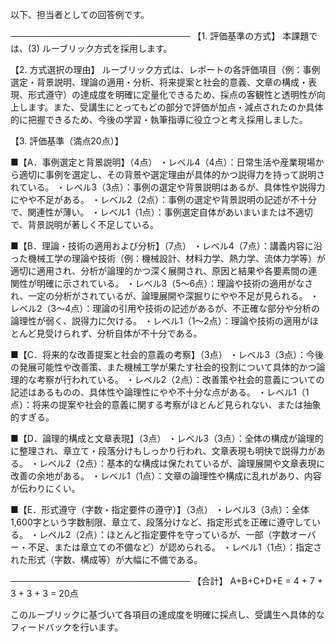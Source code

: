 以下、担当者としての回答例です。

─────────────────────────────
【1. 評価基準の方式】
本課題では、(3) ルーブリック方式を採用します。

【2. 方式選択の理由】
ルーブリック方式は、レポートの各評価項目（例：事例選定・背景説明、理論の適用・分析、将来提案と社会的意義、文章の構成・表現、形式遵守）の達成度を明確に定量化できるため、採点の客観性と透明性が向上します。また、受講生にとってもどの部分で評価が加点・減点されたのか具体的に把握できるため、今後の学習・執筆指導に役立つと考え採用しました。

【3. 評価基準（満点20点）】

■【A．事例選定と背景説明】（4点）
 ・レベル4（4点）：日常生活や産業現場から適切に事例を選定し、その背景や選定理由が具体的かつ説得力を持って説明されている。
  ・レベル3（3点）：事例の選定や背景説明はあるが、具体性や説得力にやや不足がある。
  ・レベル2（2点）：事例の選定や背景説明の記述が不十分で、関連性が薄い。
  ・レベル1（1点）：事例選定自体があいまいまたは不適切で、背景説明が著しく不足している。

■【B．理論・技術の適用および分析】（7点）
  ・レベル4（7点）：講義内容に沿った機械工学の理論や技術（例：機械設計、材料力学、熱力学、流体力学等）が適切に適用され、分析が論理的かつ深く展開され、原因と結果や各要素間の連関性が明確に示されている。
  ・レベル3（5～6点）：理論や技術の適用がなされ、一定の分析がされているが、論理展開や深掘りにやや不足が見られる。
  ・レベル2（3～4点）：理論の引用や技術の記述があるが、不正確な部分や分析の論理性が弱く、説得力に欠ける。
  ・レベル1（1～2点）：理論や技術の適用がほとんど見受けられず、分析自体が不十分である。

■【C．将来的な改善提案と社会的意義の考察】（3点）
  ・レベル3（3点）：今後の発展可能性や改善策、また機械工学が果たす社会的役割について具体的かつ論理的な考察が行われている。
  ・レベル2（2点）：改善策や社会的意義についての記述はあるものの、具体性や論理性にやや不十分な点がある。
  ・レベル1（1点）：将来の提案や社会的意義に関する考察がほとんど見られない、または抽象的すぎる。

■【D．論理的構成と文章表現】（3点）
  ・レベル3（3点）：全体の構成が論理的に整理され、章立て・段落分けもしっかり行われ、文章表現も明快で説得力がある。
  ・レベル2（2点）：基本的な構成は保たれているが、論理展開や文章表現に改善の余地がある。
  ・レベル1（1点）：文章の論理性や構成に乱れがあり、内容が伝わりにくい。

■【E．形式遵守（字数・指定要件の遵守）】（3点）
  ・レベル3（3点）：全体1,600字という字数制限、章立て、段落分けなど、指定形式を正確に遵守している。
  ・レベル2（2点）：ほとんど指定要件を守っているが、一部（字数オーバー・不足、または章立ての不備など）が認められる。
  ・レベル1（1点）：指定された形式（字数、構成等）が大幅に不備である。

─────────────────────────────
【合計】 A+B+C+D+E = 4 + 7 + 3 + 3 + 3 = 20点

このルーブリックに基づいて各項目の達成度を明確に採点し、受講生へ具体的なフィードバックを行います。